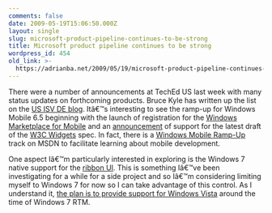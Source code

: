 ```yaml
---
comments: false
date: 2009-05-19T15:06:50.000Z
layout: single
slug: microsoft-product-pipeline-continues-to-be-strong
title: Microsoft product pipeline continues to be strong
wordpress_id: 454
old_link: >-
  https://adrianba.net/2009/05/19/microsoft-product-pipeline-continues-to-be-strong/
---
```

There were a number of announcements at TechEd US last week with many status updates on forthcoming products. Bruce Kyle has written up the list on the [US ISV DE blog](http://blogs.msdn.com/usisvde/archive/2009/05/15/roadmaps-for-major-products-announced-at-teched.aspx). Itâ€™s interesting to see the ramp-up for Windows Mobile 6.5 beginning with the launch of registration for the [Windows Marketplace for Mobile](http://developer.windowsmobile.com/Marketplace.aspx) and an [announcement](http://blogs.msdn.com/windowsmobile/archive/2009/03/18/windows-mobile-6-5-what-s-in-for-developers.aspx) of support for the latest draft of the [W3C Widgets](http://www.w3.org/TR/widgets/) spec. In fact, there is a [Windows Mobile Ramp-Up](http://msdn.microsoft.com/en-us/rampup/dd807370.aspx) track on MSDN to facilitate learning about mobile development.

 

One aspect Iâ€™m particularly interested in exploring is the Windows 7 native support for the [ribbon UI](http://code.msdn.microsoft.com/ScenicRibbon). This is something Iâ€™ve been investigating for a while for a side project and so Iâ€™m considering limiting myself to Windows 7 for now so I can take advantage of this control. As I understand it, [the plan is to provide support for Windows Vista](http://msdn.microsoft.com/en-us/library/dd371191(VS.85).aspx) around the time of Windows 7 RTM.
